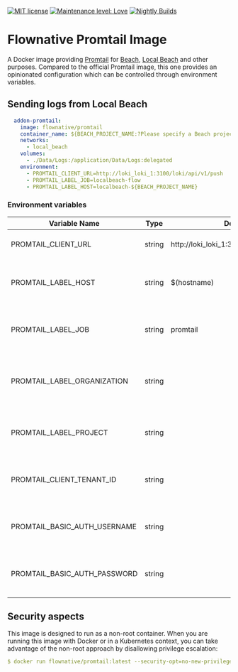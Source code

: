 [![MIT license](http://img.shields.io/badge/license-MIT-brightgreen.svg)](http://opensource.org/licenses/MIT)
[![Maintenance level: Love](https://img.shields.io/badge/maintenance-%E2%99%A1%E2%99%A1%E2%99%A1-ff69b4.svg)](https://www.flownative.com/en/products/open-source.html)
[![Nightly Builds](https://github.com/flownative/docker-promtail/actions/workflows/docker.build.yaml/badge.svg)](https://github.com/flownative/docker-promtail/actions/workflows/docker.build.yaml)

# Flownative Promtail Image

A Docker image providing [Promtail](https://grafana.com/docs/loki/latest/clients/promtail/) for [Beach](https://www.flownative.com/beach),
[Local Beach](https://www.flownative.com/localbeach) and other purposes. Compared to the
official Promtail image, this one provides an opinionated configuration which can be
controlled through environment variables.

## Sending logs from Local Beach

```yaml
  addon-promtail:
    image: flownative/promtail
    container_name: ${BEACH_PROJECT_NAME:?Please specify a Beach project name as BEACH_PROJECT_NAME}_addon-promtail
    networks:
      - local_beach
    volumes:
      - ./Data/Logs:/application/Data/Logs:delegated
    environment:
      - PROMTAIL_CLIENT_URL=http://loki_loki_1:3100/loki/api/v1/push
      - PROMTAIL_LABEL_JOB=localbeach-flow
      - PROMTAIL_LABEL_HOST=localbeach-${BEACH_PROJECT_NAME}
```

### Environment variables

| Variable Name                | Type   | Default                                  | Description                                                         |
| ---------------------------- | ------ | ---------------------------------------- | ------------------------------------------------------------------- |
| PROMTAIL_CLIENT_URL          | string | http://loki_loki_1:3100/loki/api/v1/push | URL pointing to the Loki push endpoint                              |
| PROMTAIL_LABEL_HOST          | string | $(hostname)                              | Value of the label "host" which is added to all log entries         |
| PROMTAIL_LABEL_JOB           | string | promtail                                 | Value of the label "job" which is added to all log entries          |
| PROMTAIL_LABEL_ORGANIZATION  | string |                                          | Value of the label "organization" which is added to all log entries |
| PROMTAIL_LABEL_PROJECT       | string |                                          | Value of the label "project" which is added to all log entries      |
| PROMTAIL_CLIENT_TENANT_ID    | string |                                          | An optional tenant id to sent as the `X-Scope-OrgID`-header         |
| PROMTAIL_BASIC_AUTH_USERNAME | string |                                          | Username to use for basic auth, if required by Loki                 |
| PROMTAIL_BASIC_AUTH_PASSWORD | string |                                          | Password to use for basic auth, if required by Loki                 |

## Security aspects

This image is designed to run as a non-root container. When you are running
this image with Docker or in a Kubernetes context, you can take advantage
of the non-root approach by disallowing privilege escalation:

```yaml
$ docker run flownative/promtail:latest --security-opt=no-new-privileges
```
